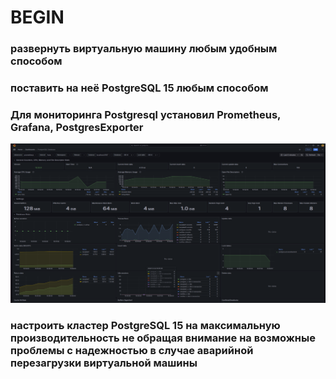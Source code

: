 # BEGIN
### развернуть виртуальную машину любым удобным способом
### поставить на неё PostgreSQL 15 любым способом
### Для мониторинга Postgresql установил Prometheus, Grafana, PostgresExporter
![Иллюстрация к проекту](2024-12-23_10-58-32.png)

### настроить кластер PostgreSQL 15 на максимальную производительность не обращая внимание на возможные проблемы с надежностью в случае аварийной перезагрузки виртуальной машины
